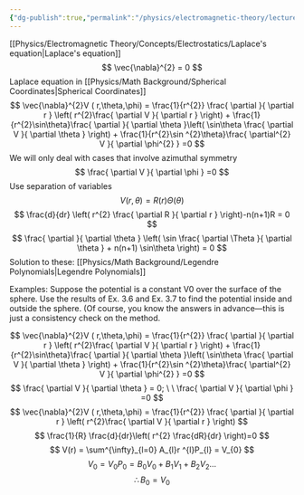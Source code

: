 ```yaml
---
{"dg-publish":true,"permalink":"/physics/electromagnetic-theory/lecture-notes/electrostatics/2024-02-05-spherical-laplace-eq/"}
---
```


[[Physics/Electromagnetic Theory/Concepts/Electrostatics/Laplace's equation\|Laplace's equation]]
$$
\vec{\nabla}^{2} = 0
$$
Laplace equation in [[Physics/Math Background/Spherical Coordinates\|Spherical Coordinates]]
$$
\vec{\nabla}^{2}V ( r,\theta,\phi) = \frac{1}{r^{2}} \frac{ \partial  }{ \partial r } \left( r^{2}\frac{ \partial V }{ \partial r }  \right) + \frac{1}{r^{2}\sin\theta}\frac{ \partial  }{ \partial \theta }\left( \sin\theta \frac{ \partial V }{ \partial \theta }  \right) + \frac{1}{r^{2}\sin ^{2}\theta}\frac{ \partial^{2} V }{ \partial \phi^{2} } =0
$$
We will only deal with cases that involve azimuthal symmetry
$$
\frac{ \partial V }{ \partial \phi } =0
$$
Use separation of variables 
$$
V(r,\theta)= R(r)\Theta(\theta)
$$
$$
\frac{d}{dr} \left( r^{2} \frac{ \partial R }{ \partial r }  \right)-n(n+1)R = 0
$$
$$
\frac{ \partial  }{ \partial \theta } \left( \sin \frac{ \partial \Theta }{ \partial \theta } + n(n+1) \sin\theta \right) = 0
$$
Solution to these: [[Physics/Math Background/Legendre Polynomials\|Legendre Polynomials]]


Examples: 
Suppose the potential is a constant V0 over the surface of the sphere. Use the results of Ex. 3.6 and Ex. 3.7 to find the potential inside and outside the sphere. (Of course, you know the answers in advance—this is just a consistency check on the method.

$$
\vec{\nabla}^{2}V ( r,\theta,\phi) = \frac{1}{r^{2}} \frac{ \partial  }{ \partial r } \left( r^{2}\frac{ \partial V }{ \partial r }  \right) + \frac{1}{r^{2}\sin\theta}\frac{ \partial  }{ \partial \theta }\left( \sin\theta \frac{ \partial V }{ \partial \theta }  \right) + \frac{1}{r^{2}\sin ^{2}\theta}\frac{ \partial^{2} V }{ \partial \phi^{2} } =0
$$
$$
\frac{ \partial V }{ \partial \theta } = 0;  \ \ \frac{ \partial V }{ \partial \phi }  =0
$$
$$
\vec{\nabla}^{2}V ( r,\theta,\phi) = \frac{1}{r^{2}} \frac{ \partial  }{ \partial r } \left( r^{2}\frac{ \partial V }{ \partial r }  \right) 
$$
$$
\frac{1}{R} \frac{d}{dr}\left( r^{2} \frac{dR}{dr} \right)=0
$$
$$
V(r) = \sum^{\infty}_{l=0} A_{l}r ^{l}P_{l} = V_{0}
$$
$$
V_{0}= V_{0}P_{0} = B_{0}V_{0} + B_{1}V_{1} + B_{2}V_{2}\dots
$$
$$
\therefore B_{0} = V_{0}
$$











